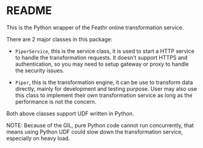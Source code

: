 README
======

This is the Python wrapper of the Feathr online transformation service.

There are 2 major classes in this package:

* `PiperService`, this is the service class, it is used to start a HTTP service to handle the transformation requests. It doesn't support HTTPS and authentication, so you may need to setup gateway or proxy to handle the security issues.

* `Piper`, this is the transformation engine, it can be use to transform data directly, mainly for development and testing purpose. User may also use this class to implement their own transformation service as long as the performance is not the concern.

Both above classes support UDF written in Python.

NOTE: Because of the GIL, pure Python code cannot run concurrently, that means using Python UDF could slow down the transformation service, especially on heavy load.